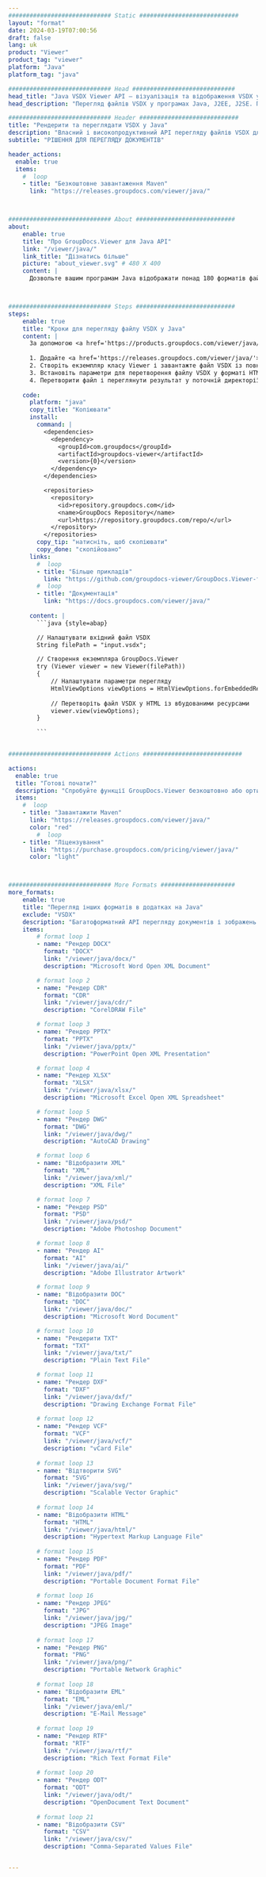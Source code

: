 ```yaml
---
############################# Static ############################
layout: "format"
date: 2024-03-19T07:00:56
draft: false
lang: uk
product: "Viewer"
product_tag: "viewer"
platform: "Java"
platform_tag: "java"

############################# Head #############################
head_title: "Java VSDX Viewer API — візуалізація та відображення VSDX у програмах Java"
head_description: "Перегляд файлів VSDX у програмах Java, J2EE, J2SE. Підтримує перегляд понад 180 форматів документів і файлів зображень у режимі HTML, PDF або зображення з розширеними функціями для керування параметрами перегляду документів."

############################# Header ############################
title: "Рендерити та переглядати VSDX у Java" 
description: "Власний і високопродуктивний API перегляду файлів VSDX для програм на основі Java, J2EE та J2SE, що підтримує широкий спектр додаткових функцій для налаштування зовнішнього вигляду формату вихідного документа." 
subtitle: "РІШЕННЯ ДЛЯ ПЕРЕГЛЯДУ ДОКУМЕНТІВ" 

header_actions:
  enable: true
  items:
    #  loop
    - title: "Безкоштовне завантаження Maven"
      link: "https://releases.groupdocs.com/viewer/java/"



############################# About ############################
about:
    enable: true
    title: "Про GroupDocs.Viewer для Java API"
    link: "/viewer/java/"
    link_title: "Дізнатись більше"
    picture: "about_viewer.svg" # 480 X 400
    content: |
      Дозвольте вашим програмам Java відображати понад 180 форматів файлів у режимах HTML, PDF або зображень за допомогою API GroupDocs.Viewer для Java без встановлення додаткового програмного забезпечення; наприклад Microsoft Office, Apache Open Office, Adobe Acrobat Reader тощо. Розробники можуть легко переглядати всі популярні зображення та типи документів, включаючи Microsoft Office, OpenDocument, HTML, PDF, архів, діаграми, Photoshop, AutoCAD і формати мов програмування в програмах Java.



############################# Steps ############################
steps:
    enable: true
    title: "Кроки для перегляду файлу VSDX у Java" 
    content: |
      За допомогою <a href='https://products.groupdocs.com/viewer/java/'>GroupDocs.Viewer</a> ви можете перетворити VSDX у HTML, JPEG, PNG або PDF за кілька кроків.
      
      1. Додайте <a href='https://releases.groupdocs.com/viewer/java/'>GroupDocs.Viewer для Java</a> як залежність до свого проекту. 
      2. Створіть екземпляр класу Viewer і завантажте файл VSDX із повним шляхом.  
      3. Встановіть параметри для перетворення файлу VSDX у форматі HTML, PNG, JPEG або PDF. 
      4. Перетворити файл і переглянути результат у поточній директорії. 
   
    code:
      platform: "java"
      copy_title: "Копіювати"
      install:
        command: |
          <dependencies>
            <dependency>
              <groupId>com.groupdocs</groupId>
              <artifactId>groupdocs-viewer</artifactId>
              <version>{0}</version>
            </dependency>
          </dependencies>

          <repositories>
            <repository>
              <id>repository.groupdocs.com</id>
              <name>GroupDocs Repository</name>
              <url>https://repository.groupdocs.com/repo/</url>
            </repository>
          </repositories>
        copy_tip: "натисніть, щоб скопіювати"
        copy_done: "скопійовано"
      links:
        #  loop
        - title: "Більше прикладів"
          link: "https://github.com/groupdocs-viewer/GroupDocs.Viewer-for-Java"
        #  loop
        - title: "Документація"
          link: "https://docs.groupdocs.com/viewer/java/"
          
      content: |
        ```java {style=abap}

        // Налаштувати вхідний файл VSDX
        String filePath = "input.vsdx";

        // Створення екземпляра GroupDocs.Viewer
        try (Viewer viewer = new Viewer(filePath))
        {
            // Налаштувати параметри перегляду
            HtmlViewOptions viewOptions = HtmlViewOptions.forEmbeddedResources();
                
            // Перетворіть файл VSDX у HTML із вбудованими ресурсами
            viewer.view(viewOptions);
        }

        ```
            

############################# Actions ############################

actions:
  enable: true
  title: "Готові почати?"
  description: "Спробуйте функції GroupDocs.Viewer безкоштовно або ортимайте тимчасову ліцензию"
  items:
    #  loop
    - title: "Завантажити Maven"
      link: "https://releases.groupdocs.com/viewer/java/"
      color: "red"
        #  loop
    - title: "Ліцензування"
      link: "https://purchase.groupdocs.com/pricing/viewer/java/"
      color: "light"



############################# More Formats #####################
more_formats:
    enable: true
    title: "Перегляд інших форматів в додатках на Java"
    exclude: "VSDX"
    description: "Багатоформатний API перегляду документів і зображень для Java. Переглядайте популярні формати файлів без встановлення додаткових програм."
    items: 
        # format loop 1
        - name: "Рендер DOCX"
          format: "DOCX"
          link: "/viewer/java/docx/"
          description: "Microsoft Word Open XML Document" 

        # format loop 2
        - name: "Рендер CDR" 
          format: "CDR"
          link: "/viewer/java/cdr/"
          description: "CorelDRAW File" 

        # format loop 3
        - name: "Рендер PPTX"
          format: "PPTX"
          link: "/viewer/java/pptx/"
          description: "PowerPoint Open XML Presentation" 

        # format loop 4
        - name: "Рендер XLSX"
          format: "XLSX"
          link: "/viewer/java/xlsx/"
          description: "Microsoft Excel Open XML Spreadsheet" 

        # format loop 5
        - name: "Рендер DWG"
          format: "DWG"
          link: "/viewer/java/dwg/"
          description: "AutoCAD Drawing"

        # format loop 6
        - name: "Відобразити XML"
          format: "XML"
          link: "/viewer/java/xml/"
          description: "XML File"

        # format loop 7
        - name: "Рендер PSD"
          format: "PSD"
          link: "/viewer/java/psd/"
          description: "Adobe Photoshop Document"

        # format loop 8
        - name: "Рендер AI"
          format: "AI"
          link: "/viewer/java/ai/"
          description: "Adobe Illustrator Artwork"

        # format loop 9
        - name: "Відобразити DOC"
          format: "DOC"
          link: "/viewer/java/doc/"
          description: "Microsoft Word Document" 

        # format loop 10
        - name: "Рендерити TXT" 
          format: "TXT"
          link: "/viewer/java/txt/"
          description: "Plain Text File" 

        # format loop 11
        - name: "Рендер DXF" 
          format: "DXF"
          link: "/viewer/java/dxf/"
          description: "Drawing Exchange Format File"  
          
        # format loop 12
        - name: "Рендер VCF"
          format: "VCF"
          link: "/viewer/java/vcf/"
          description: "vCard File"  
              
        # format loop 13
        - name: "Відтворити SVG"
          format: "SVG"
          link: "/viewer/java/svg/"
          description: "Scalable Vector Graphic" 
          
        # format loop 14
        - name: "Відобразити HTML"
          format: "HTML"
          link: "/viewer/java/html/"
          description: "Hypertext Markup Language File" 
          
        # format loop 15
        - name: "Рендер PDF"
          format: "PDF"
          link: "/viewer/java/pdf/"
          description: "Portable Document Format File"
          
        # format loop 16
        - name: "Рендер JPEG"
          format: "JPG"
          link: "/viewer/java/jpg/"
          description: "JPEG Image"
          
        # format loop 17
        - name: "Рендер PNG"
          format: "PNG"
          link: "/viewer/java/png/"
          description: "Portable Network Graphic" 
          
        # format loop 18
        - name: "Відобразити EML"
          format: "EML"
          link: "/viewer/java/eml/"
          description: "E-Mail Message" 
          
        # format loop 19
        - name: "Рендер RTF"
          format: "RTF"
          link: "/viewer/java/rtf/"
          description: "Rich Text Format File" 
          
        # format loop 20
        - name: "Рендер ODT"
          format: "ODT"
          link: "/viewer/java/odt/"
          description: "OpenDocument Text Document" 
          
        # format loop 21
        - name: "Відобразити CSV"
          format: "CSV"
          link: "/viewer/java/csv/"
          description: "Comma-Separated Values File" 


---
```

